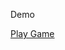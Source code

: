 Demo 






<p><a href="https://hci-game-interface.github.io/Project-2---Tetris/">Play Game</a></p>




